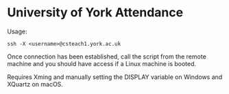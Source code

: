 # University of York Attendance

Usage:

```
ssh -X <username>@csteach1.york.ac.uk
```

Once connection has been established, call the script from the remote machine and you should have access if a Linux machine is booted.

Requires Xming and manually setting the DISPLAY variable on Windows and XQuartz on macOS.
